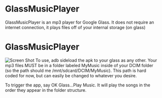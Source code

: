 GlassMusicPlayer
================
GlassMusicPlayer is an mp3 player for Google Glass. It does not require an internet connection, it plays files off of your internal storage (on glass)
# GlassMusicPlayer
![Screen Shot](https://github.com/Kennyc1012/GlassMusicPlayer/blob/master/Screenshot_1.png)
To use, adb sideload the apk to your glass as any other. 
Your mp3 files MUST be in a folder labeled MyMusic inside of your DCIM folder (so the path should me /mnt/sdcard/DCIM/MyMusic). This path is hard coded for now, but can easily be changed to whatever you desire. 


To trigger the app, say OK Glass...Play Music. 
It will play the songs in the order they appear in the folder structure.
